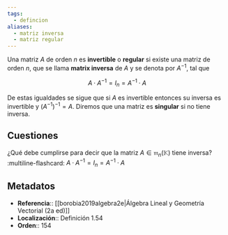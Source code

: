 ```yaml
---
tags:
  - defincion
aliases:
  - matriz inversa
  - matriz regular
---
```

Una matriz $A$ de orden $n$ es **invertible** o **regular** si existe una matriz de orden $n$, que se llama **matrix inversa** de $A$ y se denota por $A^{-1}$, tal que

$$A·A^{-1} = I_n = A^{-1}·A$$

De estas igualdades se sigue que si $A$ es invertible entonces su inversa es invertible y $(A^{-1})^{-1} = A$. Diremos que una matriz es **singular** si no tiene inversa.

## Cuestiones

¿Qué debe cumplirse para decir que la matriz $A \in \mathfrak{m}_n(\mathbb{K})$ tiene inversa?
:multiline-flashcard:
$A·A^{-1} = I_n = A^{-1} \cdot A$

## Metadatos
- **Referencia**:: [[borobia2019algebra2e|Álgebra Lineal y Geometría Vectorial (2a ed)]]
- **Localización**:: Definición 1.54
- **Orden**:: 154

